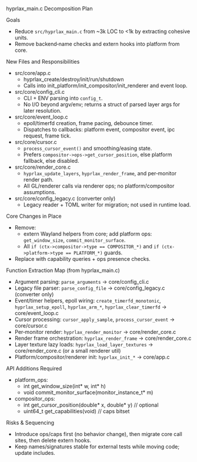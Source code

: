 hyprlax_main.c Decomposition Plan

Goals
- Reduce `src/hyprlax_main.c` from ~3k LOC to <1k by extracting cohesive units.
- Remove backend‑name checks and extern hooks into platform from core.

New Files and Responsibilities
- src/core/app.c
  - hyprlax_create/destroy/init/run/shutdown
  - Calls into init_platform/init_compositor/init_renderer and event loop.
- src/core/config_cli.c
  - CLI + ENV parsing into `config_t`.
  - No I/O beyond argv/env; returns a struct of parsed layer args for later resolution.
- src/core/event_loop.c
  - epoll/timerfd creation, frame pacing, debounce timer.
  - Dispatches to callbacks: platform event, compositor event, ipc request, frame tick.
- src/core/cursor.c
  - `process_cursor_event()` and smoothing/easing state.
  - Prefers `compositor->ops->get_cursor_position`, else platform fallback, else disabled.
- src/core/render_core.c
  - `hyprlax_update_layers`, `hyprlax_render_frame`, and per‑monitor render path.
  - All GL/renderer calls via renderer ops; no platform/compositor assumptions.
- src/core/config_legacy.c (converter only)
  - Legacy reader + TOML writer for migration; not used in runtime load.

Core Changes in Place
- Remove:
  - extern Wayland helpers from core; add platform ops: `get_window_size`, `commit_monitor_surface`.
  - All `if (ctx->compositor->type == COMPOSITOR_*)` and `if (ctx->platform->type == PLATFORM_*)` guards.
- Replace with capability queries + ops presence checks.

Function Extraction Map (from hyprlax_main.c)
- Argument parsing: `parse_arguments` → core/config_cli.c
- Legacy file parser: `parse_config_file` → core/config_legacy.c (converter only)
- Event/timer helpers, epoll wiring: `create_timerfd_monotonic`, `hyprlax_setup_epoll`, `hyprlax_arm_*`, `hyprlax_clear_timerfd` → core/event_loop.c
- Cursor processing: `cursor_apply_sample`, `process_cursor_event` → core/cursor.c
- Per‑monitor render: `hyprlax_render_monitor` → core/render_core.c
- Render frame orchestration: `hyprlax_render_frame` → core/render_core.c
- Layer texture lazy loads: `hyprlax_load_layer_textures` → core/render_core.c (or a small renderer util)
- Platform/compositor/renderer init: `hyprlax_init_*` → core/app.c

API Additions Required
- platform_ops:
  - int get_window_size(int* w, int* h)
  - void commit_monitor_surface(monitor_instance_t* m)
- compositor_ops:
  - int get_cursor_position(double* x, double* y)  // optional
  - uint64_t get_capabilities(void)                 // caps bitset

Risks & Sequencing
- Introduce ops/caps first (no behavior change), then migrate core call sites, then delete extern hooks.
- Keep names/signatures stable for external tests while moving code; update includes.

